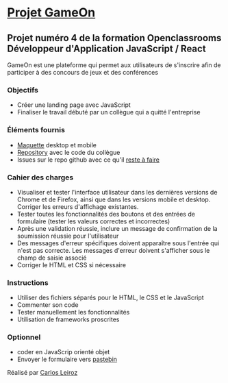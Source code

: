 # [Projet GameOn](https://karlito14.github.io/projet4GameOn/)

## Projet numéro 4 de la formation Openclassrooms Développeur d'Application JavaScript / React

GameOn est une plateforme qui permet aux utilisateurs de s'inscrire afin de participer à des concours de jeux et des conférences

### Objectifs
* Créer une landing page avec JavaScript
* Finaliser le travail débuté par un collègue qui a quitté l'entreprise

### Éléments fournis
* [Maquette](https://www.figma.com/file/B7NKBDvSI18uoMLJgpnh48/UI-Design-GameOn-FR?type=design&node-id=106-630&mode=design&t=PVED4LDA54QVU74S-0) desktop et mobile 
* [Repository](https://github.com/OpenClassrooms-Student-Center/GameOn-website-FR/) avec le code du collègue
* Issues sur le repo github avec ce qu'il [reste à faire](https://github.com/OpenClassrooms-Student-Center/GameOn-website-FR/issues)

### Cahier des charges
* Visualiser et tester l'interface utilisateur dans les dernières versions de Chrome et de Firefox, ainsi que dans les versions mobile et desktop. Corriger les erreurs d'affichage existantes.
* Tester toutes les fonctionnalités des boutons et des entrées de formulaire (tester les valeurs correctes et incorrectes)
* Après une validation réussie, inclure un message de confirmation de la soumission réussie pour l'utilisateur
* Des messages d'erreur spécifiques doivent apparaître sous l'entrée qui n'est pas correcte. Les messages d'erreur doivent s'afficher sous le champ de saisie associé
* Corriger le HTML et CSS si nécessaire

### Instructions
* Utiliser des fichiers séparés pour le HTML, le CSS et le JavaScript
* Commenter son code
* Tester manuellement les fonctionnalités
* Utilisation de frameworks proscrites

### Optionnel
* coder en JavaScrip orienté objet
* Envoyer le formulaire vers [pastebin](https://pastebin.com/)

Réalisé par [Carlos Leiroz](https://www.linkedin.com/in/carlos-leiroz/)

